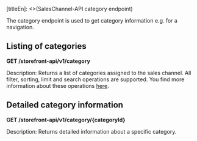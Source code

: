 [titleEn]: <>(SalesChannel-API category endpoint)

The category endpoint is used to get category information e.g. for a navigation.

## Listing of categories

**GET /storefront-api/v1/category**

Description: Returns a list of categories assigned to the sales channel.
All filter, sorting, limit and search operations are supported.
You find more information about these operations [here](./../3-api/50-filter-search-limit.md).

## Detailed category information

**GET /storefront-api/v1/category/{categoryId}**

Description: Returns detailed information about a specific category.
